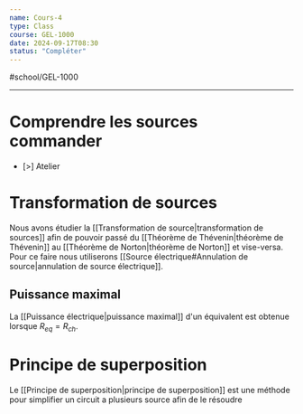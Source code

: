 ```yaml
---
name: Cours-4
type: Class
course: GEL-1000
date: 2024-09-17T08:30
status: "Compléter"
---
```

#school/GEL-1000  
***

# Comprendre les sources commander
- [>] Atelier

# Transformation de sources
Nous avons étudier la [[Transformation de source|transformation de sources]] afin de pouvoir passé du [[Théorème de Thévenin|théorème de Thévenin]] au [[Théorème de Norton|théorème de Norton]] et vise-versa. Pour ce faire nous utiliserons [[Source électrique#Annulation de source|annulation de source électrique]].

## Puissance maximal
La [[Puissance électrique|puissance maximal]] d'un équivalent est obtenue lorsque $R_{eq} = R_{ch}$.

# Principe de superposition
Le [[Principe de superposition|principe de superposition]] est une méthode pour simplifier un circuit a plusieurs source afin de le résoudre
